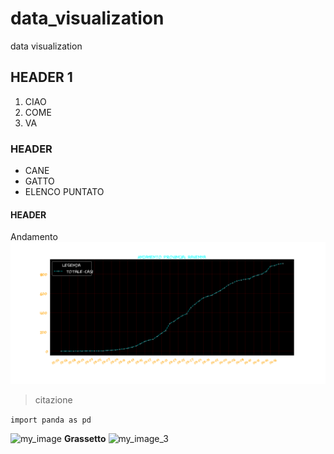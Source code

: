 # data_visualization
data visualization 
## HEADER 1
 1. CIAO
 2. COME
 3. VA
### HEADER
 * CANE
 * GATTO
 * ELENCO PUNTATO
#### HEADER
 Andamento
![my_image_2](imagep.png)
 
 > citazione
 
 ```import panda as pd```
 
 ![my_image](imagepie.png)
 **Grassetto**
 ![my_image_3](https://upload.wikimedia.org/wikipedia/it/thumb/a/ab/European_Mole_HD.JPG/1200px-European_Mole_HD.JPG) 
